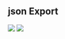 ## json Export

<div align="left"> 
  <a href="" target="_blank"><img src="https://img.icons8.com/carbon-copy/100/000000/download.png"/></a>
  <a href="" target="_blank"><img src="https://img.icons8.com/ios/50/000000/documents.png"/></a><br>
</div>

